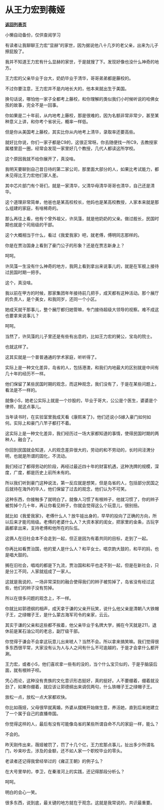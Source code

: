 # 从王力宏到薇娅

[**返回列表页**](/gzh/记忆承载3)

小懒自动备份，仅供查阅学习

有读者让我聊聊王力宏“显赫”的家世，因为据说他八十几岁的老父亲，出来为儿子擦屁股了。  

  

我并不知道王力宏有什么显赫的家世，于是就搜了下。发现好像也没什么神奇的地方。

  

王力宏的父亲毕业于台大，奶奶毕业于清华，哥哥弟弟都是藤校的。  

  

不过你要注意，王力宏并不是内地长大的，他本来就出生于美国。

  

换句话说，哪怕他一家子全都考上藤校，和你理解的类似我们小时候听说的哈佛女孩的故事，完全不是一回事。  

  

你如果是二十年前，从内地考上藤校，那是很难的，因为名额非常非常少，甚至某种意义上讲，和你考个省状元，概率一样低。  

  

但是你从美国考上藤校，其实比你从内地考上清华，录取率还要高些。  

  

就好比你说，你们一家子都是C9的，这很正常呀。你去随便找一所C9，去教授家属楼里逛一圈，经常会发现一家里好几个教授，几代人都读这所学校。  

  

这个原因我就不给你展开了，真没啥。  

  

我明天要聊到自己昔日待的第二家公司，那里面大部分的人，如果比考试能力，都未见得比王力宏他们家人差。  

  

其中芯片部门有个哥们，就是一家清华，父清华母清华哥哥也清华，自己还是清华。

  

这个道理非常简单，他爸也是某高校校长，他妈也是某高校教授，人家本来就是那么组建的家庭，有啥稀奇的。

  

那么再往上看，他有个曾外祖父，许凤藻，就是他奶奶的父亲。做过舰长，民国时期也就是个司局级的干部。

  

这个大概相当于什么，看过《我爱我家》吧，就老傅，傅明同志那样的。  

  

你是在贾治国身上看到了豪门公子的形象？还是在贾志新身上？  

  

呵呵。

  

许凤藻一生没有什么神奇的地方，我网上看到拿出来说事儿的，就是在军舰上接待过民国时期一把手。

  

这个，真没啥。

  

我以前在甲方的时候，那家集团年年接待前几把手，成天都有这种活动。那个展厅的负责人，是个美女，和我同岁，还同一个小区。  

  

她成天就干那事儿，整个展厅都归她管嘛，专门接待超级大领导的视察。难不成这也要拿来说事儿？

  

呵呵。

  

当然了，许凤藻的儿子里还是有些有出息的，比如王力宏的舅公，宝岛的院士。

  

也就这样了。

  

这其实就是一个普普通通的学术家庭，听听得了。  

  

实际上是一种文化差异，岛省的人，包括港澳，和我们内地最大的区别就是中间有几十年的经历不一样。  

  

他们保留了某些民国时期的观念，而这种观念，我们没有了，于是在某些问题上，看法是不一样的。

  

就像小S，她老公实际上就是一个炒股的，毕业于哥大，公公是个医生，婆婆是个律师，就这点事儿。  

  

当年读书时，在实验室里我成天看《康熙来了》，他们还说小S嫁入豪门如何如何。实际上和豪门八竿子都打不着。

  

这实际上是一种文化差异，我们经历过一场大家都知道的事情，使得民国时期的两种人，融合了。  

  

你回到民国就会知道，人的观念差异很大的，劳动的和不劳动的，长时间泾渭分明，也就是所谓的固化，不流动。  

  

我们经过了都得劳动的阶段，再经过最近四十年的财富机遇，这种洗牌的规模，深度，广度，都是历史上前所未有的。  

  

所以我们听到豪门这种说法，第一反应就是想笑，但是岛省的人，包括部分民国之后就待在海外的华人，他们保留了过去的观念，他们认为不可笑。

  

这种东西，你接触多了就明白了。就像人习惯了有根辫子，他就习惯了，你的辫子被剪掉个几十年，再让你看见辫子，你就会觉得这么个玩意儿，很别扭。

  

就比如《我爱我家》，老傅什么人？放牛娃出身的，早早的投向了正确的方向，所以后来才能司局级。老傅的老婆什么人？大资本家的闺女，把家里的金条，古玩字画都拿出来，支持老傅和他所在的队伍。  

  

这俩人在旧社会本不会走到一起，但正是因为有着共同的目标，走到了一起。  

  

你再比如看贾治国，他的爱人是什么人？和平女士。唱京韵大鼓的，和平的妈，也是唱大鼓的。

  

搁在旧社会，唱戏的都是下九流，贾治国和和平也走不到一起，但是在新社会，只是分工不同，人家就组成了一家人。

  

这就是我说的，一场非常深刻的融合使得我们的辫子被剪掉了，岛省没有经过这些，他们的辫子没有剪掉。  

  

所以在很多问题的观念上，不一样。  

  

你就比如郭德纲的相声，成天拿于谦的父亲开玩笑，说什么他父亲是清朝八大铁帽子王，之绿帽子王，是什么蒙古海军司令的亲家，云云。  

  

其实于谦的父亲和这些都不挨着，他父亲毕业于名牌大学，搁在今天就是211，退休前是某石油公司的老总，副厅级干部。  

  

你觉得于谦会不会拿这玩意儿出来唬人？当然不会。所以拿来搞笑嘛。我们觉得很多东西很平常，大家没有认为人与人之间有什么不可逾越的，于是才会拿什么都开涮。

  

王力宏，或者小S，他们喜欢拿一些有的没的，当个什么宝贝似的，于是乎脑袋后面，就有根辫子呗。  

  

凭心而论，这种没有贵族的文化意识形态挺好，真的挺好。人不要绷着，绷着就没劲了，如果你绷着，就应该让郭德纲出来调侃两句，什么铁帽子王之绿帽子王。  

  

放松一点，放松一点大家都欢快。  

  

你比如薇娅，父母很早就离婚，外婆从摆摊开始做生意，养活她，直到后来她建立了一个属于自己的直播帝国。

  

你觉得这样的人，最后有没有可能像岛省的某些所谓自命不凡的家庭一样，能么？  

  

不会的。

  

昨天刚传出来，薇娅被罚了，罚了十几个亿，王力宏那点事儿，扯出多少所谓名门，吵来吵去，涉及的金额，还不如人家一个职校毕业的零头。

  

老读者还记得我曾经举过的《雍正王朝》的例子么？  

  

在大号里举的，李卫，在秦淮河上的实践，还记得那段分析么？

  

呵呵。

  

明白的会心一笑。  

  

很多东西，说到底，最关键的地方就在于观念。这就是我常说的，共识最重要。

